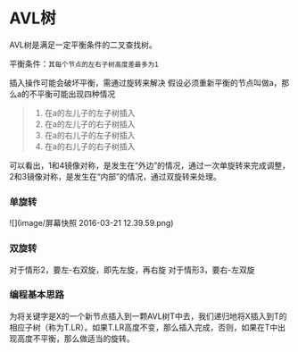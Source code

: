 # AVL树
AVL树是满足一定平衡条件的二叉查找树。

平衡条件：`其每个节点的左右子树高度差最多为1`

插入操作可能会破坏平衡，需通过旋转来解决
假设必须重新平衡的节点叫做a，那么a的不平衡可能出现四种情况

> 1. 在a的左儿子的左子树插入
> 2. 在a的左儿子的右子树插入
> 3. 在a的右儿子的左子树插入
> 4. 在a的右儿子的右子树插入

可以看出，1和4镜像对称，是发生在“外边”的情况，通过一次单旋转来完成调整，2和3镜像对称，是发生在“内部”的情况，通过双旋转来处理。

### 单旋转
![](image/屏幕快照 2016-03-21 12.39.59.png)

### 双旋转
对于情形2，要左-右双旋，即先左旋，再右旋
对于情形3，要右-左双旋

### 编程基本思路
为将关键字是X的一个新节点插入到一颗AVL树T中去，我们递归地将X插入到T的相应子树（称为T.LR）。如果T.LR高度不变，那么插入完成，否则，如果在T中出现高度不平衡，那么做适当的旋转。

